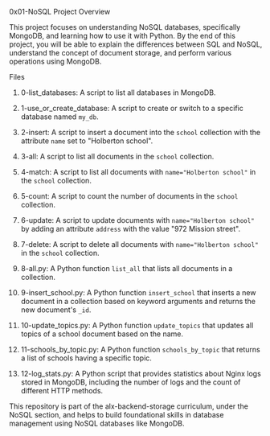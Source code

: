  0x01-NoSQL Project Overview

This project focuses on understanding NoSQL databases, specifically MongoDB, and learning how to use it with Python. By the end of this project, you will be able to explain the differences between SQL and NoSQL, understand the concept of document storage, and perform various operations using MongoDB.

 Files

1. 0-list_databases: A script to list all databases in MongoDB.

2. 1-use_or_create_database: A script to create or switch to a specific database named `my_db`.

3. 2-insert: A script to insert a document into the `school` collection with the attribute `name` set to "Holberton school".

4. 3-all: A script to list all documents in the `school` collection.

5. 4-match: A script to list all documents with `name="Holberton school"` in the `school` collection.

6. 5-count: A script to count the number of documents in the `school` collection.

7. 6-update: A script to update documents with `name="Holberton school"` by adding an attribute `address` with the value "972 Mission street".

8. 7-delete: A script to delete all documents with `name="Holberton school"` in the `school` collection.

9. 8-all.py: A Python function `list_all` that lists all documents in a collection.

10. 9-insert_school.py: A Python function `insert_school` that inserts a new document in a collection based on keyword arguments and returns the new document's `_id`.

11. 10-update_topics.py: A Python function `update_topics` that updates all topics of a school document based on the name.

12. 11-schools_by_topic.py: A Python function `schools_by_topic` that returns a list of schools having a specific topic.

13. 12-log_stats.py: A Python script that provides statistics about Nginx logs stored in MongoDB, including the number of logs and the count of different HTTP methods.

This repository is part of the alx-backend-storage curriculum, under the NoSQL section, and helps to build foundational skills in database management using NoSQL databases like MongoDB.
